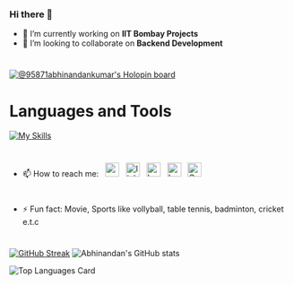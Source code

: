 ### Hi there 👋

<!--
**95871abhinandankumar/95871abhinandankumar** is a ✨ _special_ ✨ repository because its `README.md` (this file) appears on your GitHub profile.

Here are some ideas to get you started:

- 🔭 I’m currently working on ...
- 🌱 I’m currently learning ...
- 👯 I’m looking to collaborate on ...
- 🤔 I’m looking for help with ...
- 💬 Ask me about ...
- 📫 How to reach me: ...
- 😄 Pronouns: ...
- ⚡ Fun fact: ...
-->

- 🔭 I’m currently working on **IIT Bombay Projects**
- 👯 I’m looking to collaborate on **Backend Development**
#
[![@95871abhinandankumar's Holopin board](https://holopin.me/95871abhinandankumar)](https://holopin.io/@95871abhinandankumar)

# Languages and Tools <br>
[![My Skills](https://skillicons.dev/icons?i=js,html,css,c,java,py,django,sqlite,mysql,eclipse,git,linux,vim,regex)](https://skillicons.dev)
<!-- - 🤔 I’m looking for help with  -->
<!-- - 💬 Ask me about ... -->
#
- 📫 How to reach me: &nbsp;
  [<img alt="gmail" src="https://upload.wikimedia.org/wikipedia/commons/7/7e/Gmail_icon_%282020%29.svg" height="25"/>](mailto:abhinandank626@gmail.com) &nbsp;
  [<img alt="linkedin" src="https://cdn-icons-png.flaticon.com/512/174/174857.png" height="25"/>](https://www.linkedin.com/in/abhinandan-kumar-6077291a6) &nbsp;
  [<img alt="hackerrank" src="https://upload.wikimedia.org/wikipedia/commons/thumb/4/40/HackerRank_Icon-1000px.png/330px-HackerRank_Icon-1000px.png" height="25"/>](https://www.hackerrank.com/abhinandank626) &nbsp;
  [<img alt="Leetcode" src="https://leetcode.com/_next/static/images/logo-dark-c96c407d175e36c81e236fcfdd682a0b.png" height="25"/>](https://leetcode.com/abhinandank626/) &nbsp;
  [<img alt="GeeksforGeeks" src="https://media.geeksforgeeks.org/wp-content/uploads/20200716222246/Path-219.png" height="25"/>](https://auth.geeksforgeeks.org/user/abhinandank626/practice) &nbsp;
<!-- - 😄 Pronouns: ... -->
#
- ⚡ Fun fact: Movie, Sports like vollyball, table tennis, badminton, cricket e.t.c
#
[![GitHub Streak](https://github-readme-streak-stats.herokuapp.com?user=95871abhinandankumar&theme=dark)](https://git.io/streak-stats)
![Abhinandan's GitHub stats](https://github-readme-stats.vercel.app/api?username=95871abhinandankumar&count_private=true&show_icons=true&theme=dark)
<!-- ![Abhinandan's GitHub stats](https://github-readme-stats.vercel.app/api/top-langs?username=95871abhinandankumar&theme=dark) -->
![Top Languages Card](https://github-readme-stats.vercel.app/api/top-langs/?username=95871abhinandankumar&theme=dark)
